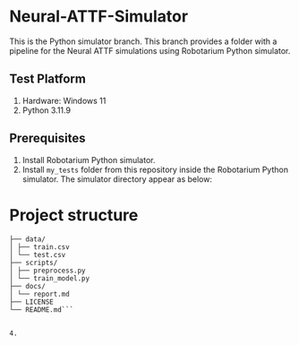 # Neural-ATTF-Simulator
This is the Python simulator branch. This branch provides a folder with a pipeline for the Neural ATTF simulations using Robotarium Python simulator.

## Test Platform
1. Hardware: Windows 11
2. Python 3.11.9

## Prerequisites
1. Install Robotarium Python simulator.
2. Install `my_tests` folder from this repository inside the Robotarium Python simulator. The simulator directory appear as below:

# Project structure
```my-project/
├── data/
│ ├── train.csv
│ └── test.csv
├── scripts/
│ ├── preprocess.py
│ └── train_model.py
├── docs/
│ └── report.md
├── LICENSE
└── README.md```


4. 

